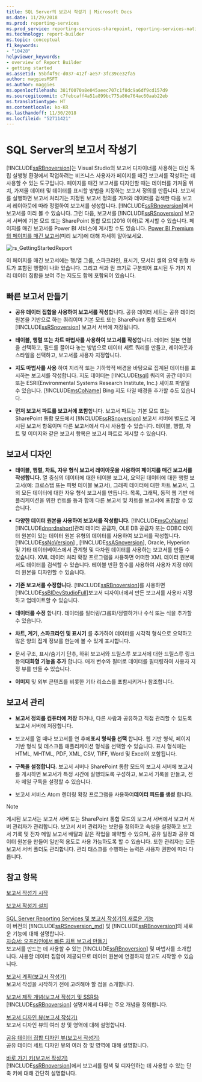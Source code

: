 ```yaml
---
title: SQL Server의 보고서 작성기 | Microsoft Docs
ms.date: 11/29/2018
ms.prod: reporting-services
ms.prod_service: reporting-services-sharepoint, reporting-services-native
ms.technology: report-builder
ms.topic: conceptual
f1_keywords:
- "10428"
helpviewer_keywords:
- overview of Report Builder
- getting started
ms.assetid: 55bf4f9c-d037-412f-ae57-3fc39ce32fa5
author: maggiesMSFT
ms.author: maggies
ms.openlocfilehash: 381f0070a8e045aeec707c1f8dc9a6df9cd157d9
ms.sourcegitcommit: c7febcaff4a51a899bc775a86e764ac60aab22eb
ms.translationtype: HT
ms.contentlocale: ko-KR
ms.lasthandoff: 11/30/2018
ms.locfileid: "52711421"
---
```

# <a name="report-builder-in-sql-server"></a>SQL Server의 보고서 작성기
  [!INCLUDE[ssRBnoversion](../../includes/ssrbnoversion.md)]는 Visual Studio의 보고서 디자이너를 사용하는 대신 독립 실행형 환경에서 작업하려는 비즈니스 사용자가 페이지를 매긴 보고서를 작성하는 데 사용할 수 있는 도구입니다.  페이지를 매긴 보고서를 디자인할 때는 데이터를 가져올 위치, 가져올 데이터 및 데이터를 표시할 방법을 지정하는 보고서 정의를 만듭니다. 보고서를 실행하면 보고서 처리기는 지정된 보고서 정의를 가져와 데이터를 검색한 다음 보고서 레이아웃에 따라 정렬하여 보고서를 생성합니다. [!INCLUDE[ssRBnoversion](../../includes/ssrbnoversion.md)]에서 보고서를 미리 볼 수 있습니다. 그런 다음, 보고서를 [!INCLUDE[ssRSnoversion](../../includes/ssrsnoversion-md.md)] 보고서 서버에 기본 모드 또는 SharePoint 통합 모드(2016 이하)로 게시할 수 있습니다. 페이지를 매긴 보고서를 Power BI 서비스에 게시할 수도 있습니다. [Power BI Premium의 페이지를 매긴 보고서](https://docs.microsoft.com/power-bi/paginated-reports-report-builder-power-bi)(미리 보기)에 대해 자세히 알아보세요.
  
 ![rs_GettingStartedReport](../../reporting-services/report-builder/media/rs-gettingstartedreport.png "rs_GettingStartedReport")  
  
 이 페이지를 매긴 보고서에는 행/열 그룹, 스파크라인, 표시기, 모서리 셀의 요약 원형 차트가 포함된 행렬이 나와 있습니다. 그리고 색과 원 크기로 구분되어 표시된 두 가지 지리 데이터 집합을 보여 주는 지도도 함께 포함되어 있습니다.  
  
##  <a name="JumpStartReptCreation"></a> 빠른 보고서 만들기  
  
-   **공유 데이터 집합을 사용하여 보고서를 작성**합니다. 공유 데이터 세트는 공유 데이터 원본을 기반으로 하는 쿼리이며 기본 모드 또는 SharePoint 통합 모드에서 [!INCLUDE[ssRSnoversion](../../includes/ssrsnoversion-md.md)] 보고서 서버에 저장됩니다.  
  
-   **테이블, 행렬 또는 차트 마법사를 사용하여 보고서를 작성**합니다. 데이터 원본 연결을 선택하고, 필드를 끌어다 놓는 방법으로 데이터 세트 쿼리를 만들고, 레이아웃과 스타일을 선택하고, 보고서를 사용자 지정합니다.  
  
-   **지도 마법사를 사용** 하여 지리적 또는 기하학적 배경을 바탕으로 집계된 데이터를 표시하는 보고서를 작성합니다. 지도 데이터는 [!INCLUDE[tsql](../../includes/tsql-md.md)] 쿼리의 공간 데이터 또는 ESRI(Environmental Systems Research Institute, Inc.) 셰이프 파일일 수 있습니다. [!INCLUDE[msCoName](../../includes/msconame-md.md)] Bing 지도 타일 배경을 추가할 수도 있습니다.  
  
-   **먼저 보고서 파트를 보고서에 포함**합니다. 보고서 파트는 기본 모드 또는 SharePoint 통합 모드에서 [!INCLUDE[ssRSnoversion](../../includes/ssrsnoversion-md.md)] 보고서 서버에 별도로 게시된 보고서 항목이며 다른 보고서에서 다시 사용할 수 있습니다. 테이블, 행렬, 차트 및 이미지와 같은 보고서 항목은 보고서 파트로 게시할 수 있습니다.  
  
##  <a name="DesignRept"></a> 보고서 디자인  
  
-   **테이블, 행렬, 차트, 자유 형식 보고서 레이아웃을 사용하여 페이지를 매긴 보고서를 작성합니다.** 열 중심의 데이터에 대한 테이블 보고서, 요약된 데이터에 대한 행렬 보고서(예: 크로스탭 또는 피벗 테이블 보고서), 그래픽 데이터에 대한 차트 보고서, 그 외 모든 데이터에 대한 자유 형식 보고서를 만듭니다. 목록, 그래픽, 동적 웹 기반 애플리케이션을 위한 컨트롤 등과 함께 다른 보고서 및 차트를 보고서에 포함할 수 있습니다.  
  
-   **다양한 데이터 원본을 사용하여 보고서를 작성합니다.**  [!INCLUDE[msCoName](../../includes/msconame-md.md)] [!INCLUDE[dnprdnshort](../../includes/dnprdnshort-md.md)]관리 데이터 공급자, OLE DB 공급자 또는 ODBC 데이터 원본이 있는 데이터 원본 유형의 데이터를 사용하여 보고서를 작성합니다. [!INCLUDE[ssNoVersion](../../includes/ssnoversion-md.md)] , [!INCLUDE[ssASnoversion](../../includes/ssasnoversion-md.md)], Oracle, Hyperion 및 기타 데이터베이스에서 관계형 및 다차원 데이터를 사용하는 보고서를 만들 수 있습니다. XML 데이터 처리 확장 프로그램을 사용하면 어떠한 XML 데이터 원본에서도 데이터를 검색할 수 있습니다. 테이블 반환 함수를 사용하여 사용자 지정 데이터 원본을 디자인할 수 있습니다.  
  
-   **기존 보고서를 수정합니다.** [!INCLUDE[ssRBnoversion](../../includes/ssrbnoversion.md)]를 사용하면 [!INCLUDE[ssBIDevStudioFull](../../includes/ssbidevstudiofull-md.md)]보고서 디자이너에서 만든 보고서를 사용자 지정하고 업데이트할 수 있습니다.  
  
-   **데이터를 수정** 합니다. 데이터를 필터링/그룹화/정렬하거나 수식 또는 식을 추가할 수 있습니다.  
  
-   **차트, 계기, 스파크라인 및 표시기** 를 추가하여 데이터를 시각적 형식으로 요약하고 많은 양의 집계 정보를 한눈에 볼 수 있게 표시합니다.  
  
-   문서 구조, 표시/숨기기 단추, 하위 보고서와 드릴스루 보고서에 대한 드릴스루 링크 등의**대화형 기능을 추가** 합니다. 매개 변수와 필터로 데이터를 필터링하여 사용자 지정 뷰를 만들 수 있습니다.  
  
-   **이미지** 및 외부 콘텐츠를 비롯한 기타 리소스를 포함시키거나 참조합니다.  
  
##  <a name="ManageRpt"></a> 보고서 관리  
  
-   **보고서 정의를 컴퓨터에 저장** 하거나, 다른 사람과 공유하고 직접 관리할 수 있도록 보고서 서버에 저장합니다.  
  
-   보고서를 열 때나 보고서를 연 후에**표시 형식을 선택** 합니다. 웹 기반 형식, 페이지 기반 형식 및 데스크톱 애플리케이션 형식을 선택할 수 있습니다. 표시 형식에는 HTML, MHTML, PDF, XML, CSV, TIFF, Word 및 Excel이 포함됩니다.  
  
-   **구독을 설정합니다.** 보고서 서버나 SharePoint 통합 모드의 보고서 서버에 보고서를 게시하면 보고서가 특정 시간에 실행되도록 구성하고, 보고서 기록을 만들고, 전자 메일 구독을 설정할 수 있습니다.  
  
-   보고서 서비스 Atom 렌더링 확장 프로그램을 사용하여**데이터 피드를 생성** 합니다.  
  
> [!NOTE]  
>  게시된 보고서는 보고서 서버 또는 SharePoint 통합 모드의 보고서 서버에서 보고서 서버 관리자가 관리합니다. 보고서 서버 관리자는 보안을 정의하고 속성을 설정하고 보고서 기록 및 전자 메일 보고서 배달과 같은 작업을 예약할 수 있으며, 공유 일정과 공유 데이터 원본을 만들어 일반적 용도로 사용 가능하도록 할 수 있습니다. 또한 관리자는 모든 보고서 서버 폴더도 관리합니다. 관리 태스크를 수행하는 능력은 사용자 권한에 따라 다릅니다.  
  
## <a name="see-also"></a>참고 항목  
  [보고서 작성기 시작](../../reporting-services/report-builder/start-report-builder.md)  
  
  [보고서 작성기 설치](../../reporting-services/install-windows/install-report-builder.md)

  [SQL Server Reporting Services 및 보고서 작성기의 새로운 기능](~/reporting-services/what-s-new-in-sql-server-reporting-services-ssrs.md)  
  이 버전의 [!INCLUDE[ssRSnoversion_md](../../includes/ssrsnoversion-md.md)] 및 [!INCLUDE[ssRBnoversion](../../includes/ssrbnoversion.md)]의 새로운 기능에 대해 설명합니다.   
  [자습서: 오프라인에서 빠른 차트 보고서 만들기](../../reporting-services/report-builder/tutorial-create-a-quick-chart-report-offline-report-builder.md)  
 보고서를 만드는 데 사용할 수 있는 [!INCLUDE[ssRBnoversion](../../includes/ssrbnoversion.md)] 및 마법사를 소개합니다. 사용할 데이터 집합이 제공되므로 데이터 원본에 연결하지 않고도 시작할 수 있습니다.  
  
 [보고서 계획&#40;보고서 작성기&#41;](../../reporting-services/report-design/planning-a-report-report-builder.md)  
 보고서 작성을 시작하기 전에 고려해야 할 점을 소개합니다.  
  
 [보고서 제작 개념&#40;보고서 작성기 및 SSRS&#41;](../../reporting-services/report-design/report-authoring-concepts-report-builder-and-ssrs.md)  
 [!INCLUDE[ssRBnoversion](../../includes/ssrbnoversion.md)] 설명서에서 다루는 주요 개념을 정의합니다.  
  
 [보고서 디자인 뷰&#40;보고서 작성기&#41;](../../reporting-services/report-builder/report-design-view-report-builder.md)  
 보고서 디자인 뷰의 여러 창 및 영역에 대해 설명합니다.  
  
 [공유 데이터 집합 디자인 뷰&#40;보고서 작성기&#41;](../../reporting-services/report-builder/shared-dataset-design-view-report-builder.md)  
 공유 데이터 세트 디자인 뷰의 여러 창 및 영역에 대해 설명합니다.  
  
 [바로 가기 키&#40;보고서 작성기&#41;](../../reporting-services/report-builder/keyboard-shortcuts-report-builder.md)  
 [!INCLUDE[ssRBnoversion](../../includes/ssrbnoversion.md)]에서 보고서를 탐색 및 디자인하는 데 사용할 수 있는 단축 키에 대해 간단히 설명합니다.  
  

